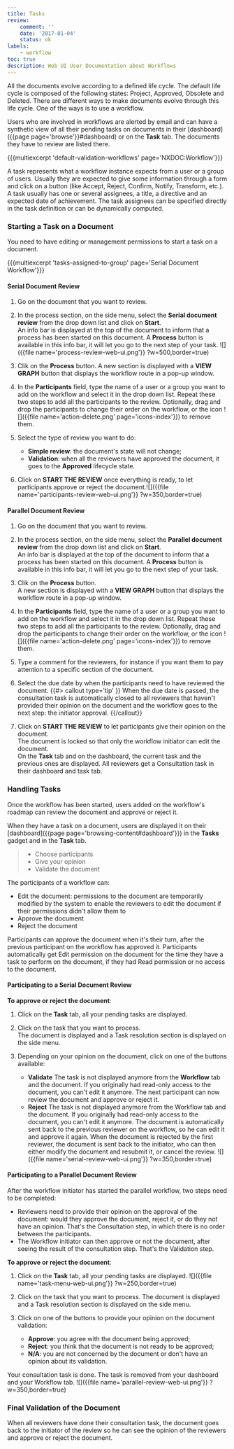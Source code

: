 ```yaml
---
title: Tasks
review:
    comment: ''
    date: '2017-01-04'
    status: ok
labels:
    - workflow
toc: true
description: Web UI User Documentation about Workflows
---
```

All the documents evolve according to a defined life cycle. The default life cycle is composed of the following states: Project, Approved, Obsolete and Deleted. There are different ways to make documents evolve through this life cycle. One of the ways is to use a workflow.

Users who are involved in workflows are alerted by email and can have a synthetic view of all their pending tasks on documents in their [dashboard]({{page page='browse'}}#dashboard) or on the **Task** tab. The documents they have to review are listed there.

{{{multiexcerpt 'default-validation-workflows' page='NXDOC:Workflow'}}}

A task represents what a workflow instance expects from a user or a group of users. Usually they are expected to give some information through a form and click on a button (like Accept, Reject, Confirm, Notify, Transform, etc.). A task usually has one or several assignees, a title, a directive and an expected date of achievement. The task assignees can be specified directly in the task definition or can be dynamically computed.

### Starting a Task on a Document

You need to have editing or management permissions to start a task on a document.

{{{multiexcerpt 'tasks-assigned-to-group' page='Serial Document Workflow'}}}

#### Serial Document Review

1. Go on the document that you want to review.

2. In the process section, on the&nbsp;side menu, select the **Serial document review** from the drop down list and click on **Start**. <br/>
An info bar is displayed at the top of the document to inform that a process has been started on this document.
A **Process** button is available in this info bar, it will let you go to the next step of your task.
![]({{file name='process-review-web-ui.png'}} ?w=500,border=true)

3. Clik on the **Process** button.
A new section is displayed with a **VIEW GRAPH** button that displays the workflow route in a pop-up window.

4. In the **Participants** field, type the name of a user or a group you want to add on the workflow and select it in the drop down list. Repeat these two steps to add all the participants to the review. Optionally, drag and drop the participants to change their order on the workflow, or the icon ![]({{file name='action-delete.png' page='icons-index'}}) to remove them.

5. Select the type of review you want to do:
    - **Simple review**: the document's state will not change;
    - **Validation**: when all the reviewers have approved the document, it goes to the **Approved** lifecycle state.

6. Click on **START THE REVIEW** once everything is ready, to let participants approve or reject the document.![]({{file name='participants-review-web-ui.png'}} ?w=350,border=true)

#### Parallel Document Review

1. Go on the document that you want to review.

2. In the process section, on the&nbsp;side menu, select the **Parallel document review** from the drop down list and click on **Start**. <br/>
An info bar is displayed at the top of the document to inform that a process has been started on this document.
A **Process** button is available in this info bar, it will let you go to the next step of your task.

3. Clik on the **Process** button. <br/>
A new section is displayed with a **VIEW GRAPH** button that displays the workflow route in a pop-up window.

4. In the **Participants** field, type the name of a user or a group you want to add on the workflow and select it in the drop down list. Repeat these two steps to add all the participants to the review. Optionally, drag and drop the participants to change their order on the workflow, or the icon ![]({{file name='action-delete.png' page='icons-index'}}) to remove them.

5. Type a comment for the reviewers, for instance if you want them to pay attention to a specific section of the document.

6. Select the due date by when the participants need to have reviewed the document.
    {{#> callout type='tip' }}
    When the due date is passed, the consultation task is automatically closed to all reviewers that haven't provided their opinion on the document and the workflow goes to the next step: the initiator approval.
    {{/callout}}

7. Click on **START THE REVIEW** to let participants give their opinion on the document. <br/>
    The document is locked so that only the workflow initiator can edit the document.<br/>
    On the **Task** tab and on the dashboard, the current task and the previous ones are displayed. All reviewers get a Consultation task in their dashboard and task tab.


### Handling Tasks

Once the workflow has been started, users added on the workflow's roadmap can review the document and approve or reject it.

When they have a task on a document, users are displayed it on their [dashboard]({{page page='browsing-content#dashboard'}}) in the **Tasks** gadget and in the **Task** tab.
> - Choose participants
> - Give your opinion
> - Validate the document

The participants of a workflow can:

- Edit the document: permissions to the document are temporarily modified by the system to enable the reviewers to edit the document if their permissions didn't allow them to
- Approve the document
- Reject the document

Participants can approve the document when it's their turn, after the previous participant on the workflow has approved it. Participants automatically get Edit permission on the document for the time they have a task to perform on the document, if they had Read permission or no access to the document.

#### Participating to a Serial Document Review

**To approve or reject the document**:

1. Click on the **Task** tab, all your pending tasks are displayed.

2. Click on the task that you want to process. <br/>
The document is displayed and a Task resolution section is displayed on the&nbsp;side menu.

3. Depending on your opinion on the document, click on one of the buttons available:
    - **Validate**
      The task is not displayed anymore from the **Workflow** tab and the document. If you originally had read-only access to the document, you can't edit it anymore. The next participant can now review the document and approve or reject it.
    - **Reject**
      The task is not displayed anymore from the Workflow tab and the document. If you originally had read-only access to the document, you can't edit it anymore. The document is automatically sent back to the previous reviewer on the workflow, so he can edit it and approve it again.
      When the document is rejected by the first reviewer, the document is sent back to the initiator, who can then either modify the document and resubmit it, or cancel the review.
      ![]({{file name='serial-review-web-ui.png'}} ?w=350,border=true)


#### Participating to a Parallel Document Review

After the workflow initiator has started the parallel workflow, two steps need to be completed:

- Reviewers need to provide their opinion on the approval of the document: would they approve the document, reject it, or do they not have an opinion. That's the Consultation step, in which there is no order between the participants.
- The Workflow initiator can then approve or not the document, after seeing the result of the consultation step. That's the Validation step.

**To approve or reject the document**:
1. Click on the **Task** tab, all your pending tasks are displayed.
    ![]({{file name='task-menu-web-ui.png'}} ?w=250,border=true)

2. Click on the task that you want to process. The document is displayed and a Task resolution section is displayed on the&nbsp;side menu.

3. Click on one of the buttons to provide your opinion on the document validation:
    - **Approve**: you agree with the document being approved;
    - **Reject**: you think that the document is not ready to be approved;
    - **N/A**: you are not concerned by the document or don't have an opinion about its validation.

Your consultation task is done. The task is removed from your dashboard and your Workflow tab.
![]({{file name='parallel-review-web-ui.png'}} ?w=350,border=true)

### Final Validation of the Document

When all reviewers have done their consultation task, the document goes back to the initiator of the review so he can see the opinion of the reviewers and approve or reject the document.

